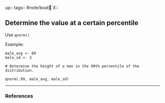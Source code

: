 up::
tags:: #note/boat🚤 
X:: 

## Determine the value at a certain percentile

Use `qnorm()`

Example:

```
male_avg <- 69
male_sd <- 3

# Determine the height of a man in the 99th percentile of the distribution.

qnorm(.99, male_avg, male_sd)
```

---
### References

